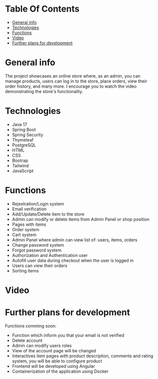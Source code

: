 # Table Of Contents
* [General info](#general-info)
* [Technologies](#technologies)
* [Functions](#functions)
* [Video](#video)
* [Further plans for development](#further-plans-for-development)

# General info
The project showcases an online store where, as an admin, you can manage products, users can log in to the store, place orders, view their order history, and many more. I encourage you to watch the video demonstrating the store's functionality.

# Technologies
* Java 17
* Spring Boot
* Spring Security
* Thymeleaf
* PostgreSQL
* HTML
* CSS
* Bootrap
* Tailwind
* JavaScript

# Functions
- Rejestration/Login system
- Email verification
- Add/Update/Delete item to the store
- Admin can modify or delete items from Admin Panel or shop position
- Pages with items
- Order system
- Cart system
- Admin Panel where admin can view list of: users, items, orders
- Change password system
- Forgot password system
- Authorization and Authentication user
- Autofill user data during checkout when the user is logged in
- Users can view their orders
- Sorting items

# Video 
# Further plans for development 
Functions comming soon:
- Function which inform you that your email is not verified
- Delete account
- Admin can modify users roles
- View of the account page will be changed
- Interactives item pages with product description, comments and rating system, you will be able to configure product
- Frontend will be developed using Angular
- Containerization of the application using Docker
